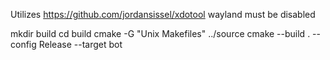 Utilizes https://github.com/jordansissel/xdotool
wayland must be disabled

mkdir build 
cd build cmake -G "Unix Makefiles" ../source 
cmake --build . --config Release --target bot
